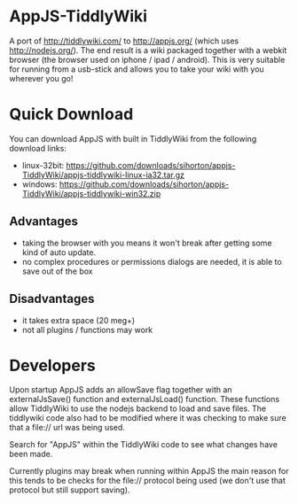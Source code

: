 AppJS-TiddlyWiki
================

A port of http://tiddlywiki.com/ to http://appjs.org/ (which uses http://nodejs.org/). The end result is a wiki packaged together 
with a webkit browser (the browser used on iphone / ipad / android). This is very suitable for running from a usb-stick and 
allows you to take your wiki with you wherever you go!

Quick Download
==============

You can download AppJS with built in TiddlyWiki from the following download links:

* linux-32bit: https://github.com/downloads/sihorton/appjs-TiddlyWiki/appjs-tiddlywiki-linux-ia32.tar.gz
* windows: https://github.com/downloads/sihorton/appjs-TiddlyWiki/appjs-tiddlywiki-win32.zip


Advantages
----------
* taking the browser with you means it won't break after getting some kind of auto update.
* no complex procedures or permissions dialogs are needed, it is able to save out of the box

Disadvantages
-------------
* it takes extra space (20 meg+)
* not all plugins / functions may work


Developers
==========

Upon startup AppJS adds an allowSave flag together with an externalJsSave() function and externalJsLoad() function. These 
functions allow TiddlyWiki to use the nodejs backend to load and save files. The tiddlywiki code also had to be modified 
where it was checking to make sure that a file:// url was being used.

Search for "AppJS" within the TiddlyWiki code to see what changes have been made.

Currently plugins may break when running within AppJS the main reason for this tends to be checks for the file:// protocol
being used (we don't use that protocol but still support saving).





